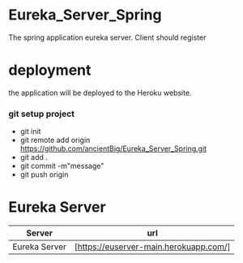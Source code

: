 # Eureka_Server_Spring
The spring application eureka server. Client should register

# deployment
the application will be deployed to the Heroku website.

### git setup project
- git init
- git remote add origin https://github.com/ancientBig/Eureka_Server_Spring.git
- git add .
- git commit -m"message"
- git push origin

# Eureka Server
| Server | url |
| ------ | ------ |
| Eureka Server | [https://euserver-main.herokuapp.com/] |
